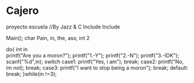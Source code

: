 # Cajero
proyecto escuela 
//By Jazz & C
Include <Dontknowwnatimdoing>
Include <Waytodumbforthis>
  
Main();
  char Pain, in, the, ass;
  int 2
  
  do{
     int in   
     printf("Are you a moron?");
     printf("1.-Y");
     printf("2.-N");
     printf("3.-IDK");
     scanf("%d",in);
     switch
      case1: 
        printf("Yes, i am");
        break;
      case2:
        printf("No, im not);
        break;
      case3:
          printf("I want to stop being a moron");
          break;
      default: 
        break;
  }while(in !=3);
  
  
